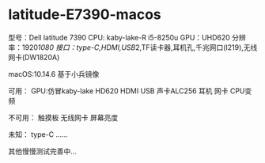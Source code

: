 # latitude-E7390-macos

型号：Dell latitude 7390
CPU: kaby-lake-R i5-8250u
GPU：UHD620
分辨率：1920*1080
接口：type-C,HDMI,USB*2,TF读卡器,耳机孔,千兆网口(I219),无线网卡(DW1820A)

macOS:10.14.6 基于小兵镜像

可用：
GPU:仿冒kaby-lake HD620
HDMI
USB
声卡ALC256
耳机
网卡
CPU变频

不可用：
触摸板
无线网卡
屏幕亮度

未知：
type-C
......

其他慢慢测试完善中...
